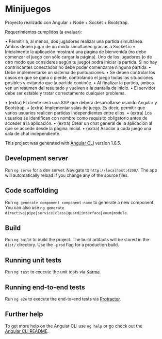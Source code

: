 # Minijuegos

Proyecto realizado con Angular + Node + Socket + Bootstrap.

Requerimientos cumplidos (a evaluar):

•	Permitir a, al menos, dos jugadores realizar una partida simultánea. Ambos deben jugar de un modo simultaneo gracias a Socket.io
•	Inicialmente la aplicación mostrará una página de bienvenida (no debe comenzar el juego con sólo cargar la página). Uno de los jugadores (o de otro modo que consideres según tu juego) podrá iniciar la partida. Si no hay contrincantes conectados no debe poder comenzarse ninguna partida.
•	Debe implementarse un sistema de puntuaciones.
•	Se deben controlar los casos en que se gana o pierde, controlando el juego todas las situaciones posibles y evitando que la partida continúe.
•	Al finalizar la partida, ambos ven un resumen del resultado y vuelven a la pantalla de inicio.
•	El servidor debe ser estable y tratar correctamente cualquier problema.

•	(extra) El cliente será una SAP que deberá desarrollarse usando Angular y Bootstrap.
•	(extra) Implementar salas de juego. Es decir, permitir que varios usuarios realicen partidas independientes entre ellos.
•	(extra) Los usuarios se identifican con nombre como requisito obligatorio antes de acceder a la aplicación.
•	(extra) Crear un chat general de la aplicación al que se accede desde la página inicial.
•	(extra) Asociar a cada juego una sala de chat independiente.


This project was generated with [Angular CLI](https://github.com/angular/angular-cli) version 1.6.5.

## Development server

Run `ng serve` for a dev server. Navigate to `http://localhost:4200/`. The app will automatically reload if you change any of the source files.

## Code scaffolding

Run `ng generate component component-name` to generate a new component. You can also use `ng generate directive|pipe|service|class|guard|interface|enum|module`.

## Build

Run `ng build` to build the project. The build artifacts will be stored in the `dist/` directory. Use the `-prod` flag for a production build.

## Running unit tests

Run `ng test` to execute the unit tests via [Karma](https://karma-runner.github.io).

## Running end-to-end tests

Run `ng e2e` to execute the end-to-end tests via [Protractor](http://www.protractortest.org/).

## Further help

To get more help on the Angular CLI use `ng help` or go check out the [Angular CLI README](https://github.com/angular/angular-cli/blob/master/README.md).
